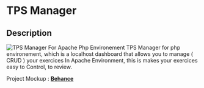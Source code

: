 # TPS Manager

## Description
![TPS Manager For Apache Php Environement](https://mir-s3-cdn-cf.behance.net/project_modules/1400_opt_1/f0579d89157741.5dec2de6e8a7c.png)
TPS Manager for php environement, which is a localhost dashboard that allows you to manage ( CRUD ) your exercices In Apache Environment, this is makes your exercices easy to Control, to review.

Project Mockup : **[Behance](https://www.behance.net/gallery/89157741/TPS-Manager-For-PHP-Environnement)**
